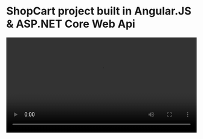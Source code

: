# ShopCart project built in Angular.JS & ASP.NET Core Web Api

<video src="https://youtu.be/0LLWUBSk2Y4" width="100%"/>

<img src="https://youtu.be/0LLWUBSk2Y4" width="100%">


